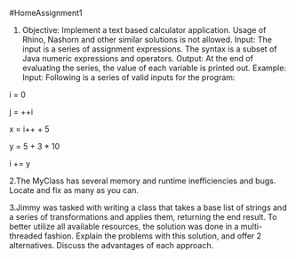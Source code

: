 #HomeAssignment1

1. Objective: Implement a text based calculator application. Usage of Rhino, Nashorn and other
similar solutions is not allowed.
Input: The input is a series of assignment expressions. The syntax is a subset of Java numeric
expressions and operators.
Output: At the end of evaluating the series, the value of each variable is printed out.
Example:
Input: Following is a series of valid inputs for the program:

i = 0

j = ++i

x = i++ + 5

y = 5 + 3 * 10

i += y

2.The MyClass has several memory and runtime inefficiencies and bugs. Locate and fix as
many as you can.

3.Jimmy was tasked with writing a class that takes a base list of strings and a series of
transformations and applies them, returning the end result.
To better utilize all available resources, the solution was done in a multi-threaded fashion.
Explain the problems with this solution, and offer 2 alternatives. Discuss the advantages of each
approach.
